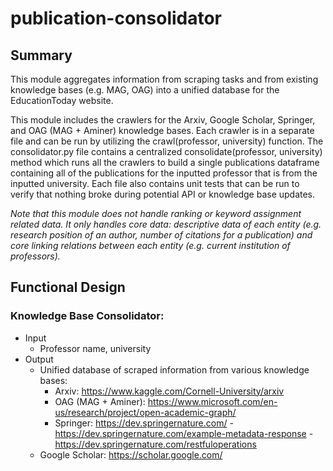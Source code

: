 # publication-consolidator

## Summary

This module aggregates information from scraping tasks and from existing knowledge bases (e.g. MAG, OAG) into a unified database for the EducationToday website.

This module includes the crawlers for the Arxiv, Google Scholar, Springer, and OAG (MAG + Aminer) knowledge bases. Each crawler is in a separate file and can be run by utilizing the crawl(professor, university) function. The consolidator.py file contains a centralized consolidate(professor, university) method which runs all the crawlers to build a single publications dataframe containing all of the publications for the inputted professor that is from the inputted university. Each file also contains unit tests that can be run to verify that nothing broke during potential API or knowledge base updates.

*Note that this module does not handle ranking or keyword assignment related data. It only handles core data: descriptive data of each entity (e.g. research position of an author, number of citations for a publication) and core linking relations between each entity (e.g. current institution of professors).*


## Functional Design 
### Knowledge Base Consolidator: 
- Input 
  - Professor name, university
- Output
  - Unified database of scraped information from various knowledge bases:
      - Arxiv: https://www.kaggle.com/Cornell-University/arxiv
      - OAG (MAG + Aminer): https://www.microsoft.com/en-us/research/project/open-academic-graph/
      - Springer: https://dev.springernature.com/ 
                  - https://dev.springernature.com/example-metadata-response 
                  - https://dev.springernature.com/restfuloperations 
   - Google Scholar: https://scholar.google.com/
